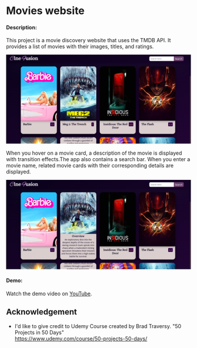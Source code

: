 
# Movies website

#### Description:

This project is a movie discovery website that uses the TMDB API. It provides a list of movies with their images, titles, and ratings.


![screenshot](movies%20app.png)

 When you hover on a movie card, a description of the movie is displayed with transition effects.The app also contains a search bar. When you enter a movie name, related movie cards with their corresponding details are displayed.
 
![screenshot](movies%20app%20(2).png)
#### Demo:

Watch the demo video on [YouTube](https://youtu.be/gbjPIAG2XI4).







## Acknowledgement

- I'd like to give credit to Udemy Course created by Brad Traversy. "50 Projects in 50 Days"  
    https://www.udemy.com/course/50-projects-50-days/   

